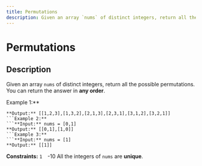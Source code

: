 ```yaml
---
title: Permutations
description: Given an array `nums` of distinct integers, return all the possible permutations. You can return the
---
```

# Permutations
## Description
Given an array `nums` of distinct integers, return all the possible permutations. You can return the answer in **any order**.
 
Example 1:**
```**Input:** nums = [1,2,3]
**Output:** [[1,2,3],[1,3,2],[2,1,3],[2,3,1],[3,1,2],[3,2,1]]
```Example 2:**
```**Input:** nums = [0,1]
**Output:** [[0,1],[1,0]]
```Example 3:**
```**Input:** nums = [1]
**Output:** [[1]]
```
 
**Constraints:**
	`1 
	`-10 
	All the integers of `nums` are **unique**.


